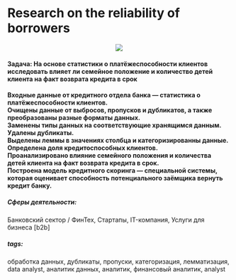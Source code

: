 # Research on the reliability of borrowers

<center><img src="https://assets.website-files.com/5cfdaa5d690807795026e9f3/5f0ec0759b6fa439eb7f40d4_y69TbP8VrJr8z12jaCnbrN_2PvEqp7Xl3cfRNqZaYDULUg7NHOHVOgumjSpzUSoIXmUcqXQszMqBo_iDMQDp-yjFCLos916GQKRfwAMyW17YpQ06FZ3rQdnjYIg_Z_zDrJtTFU4E.png"></center>

#### Задача: На основе статистики о платёжеспособности клиентов исследовать влияет ли семейное положение и количество детей клиента на факт возврата кредита в срок

<h4> Входные данные от кредитного отдела банка  — статистика о платёжеспособности клиентов. <br>
Очищены данные от выбросов, пропусков и дубликатов, а также преобразованы разные форматы данных. <br>
Заменены типы данных на соответствующие хранящимся данным. Удалены дубликаты. <br>
Выделены леммы в значениях столбца и категоризированны данные. Определена доля кредитоспособных клиентов. <br>
Проанализировано влияние семейного положения и количества детей клиента на факт возврата кредита в срок. <br>
Построена модель кредитного скоринга — специальной системы, которая оценивает способность потенциального заёмщика вернуть кредит банку.</h2>

##### Сферы деятельности: 
Банковский сектор / ФинТех, Стартапы, IT-компания, Услуги для бизнеса [b2b] 

##### tags:
обработка данных, дубликаты, пропуски, категоризация, лемматизация, data analyst, аналитик данных, аналитик, финансовый аналитик, analyst
